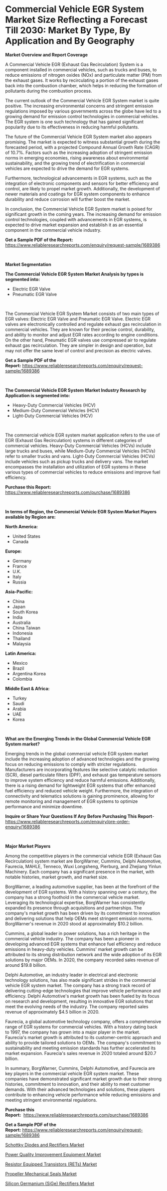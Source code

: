 <p><h1>Commercial Vehicle EGR System Market Size Reflecting a Forecast Till 2030: Market By Type, By Application and By Geography</h1></p><p><strong>Market Overview and Report Coverage</strong></p>
<p><p>A Commercial Vehicle EGR (Exhaust Gas Recirculation) System is a component installed in commercial vehicles, such as trucks and buses, to reduce emissions of nitrogen oxides (NOx) and particulate matter (PM) from the exhaust gases. It works by recirculating a portion of the exhaust gases back into the combustion chamber, which helps in reducing the formation of pollutants during the combustion process.</p><p>The current outlook of the Commercial Vehicle EGR System market is quite positive. The increasing environmental concerns and stringent emission regulations imposed by various governments across the globe have led to a growing demand for emission control technologies in commercial vehicles. The EGR system is one such technology that has gained significant popularity due to its effectiveness in reducing harmful pollutants.</p><p>The future of the Commercial Vehicle EGR System market also appears promising. The market is expected to witness substantial growth during the forecasted period, with a projected Compound Annual Growth Rate (CAGR) of 10.7%. Factors such as the increasing adoption of stringent emission norms in emerging economies, rising awareness about environmental sustainability, and the growing trend of electrification in commercial vehicles are expected to drive the demand for EGR systems.</p><p>Furthermore, technological advancements in EGR systems, such as the integration of electronic components and sensors for better efficiency and control, are likely to propel market growth. Additionally, the development of newer materials and coatings for EGR system components to enhance durability and reduce corrosion will further boost the market.</p><p>In conclusion, the Commercial Vehicle EGR System market is poised for significant growth in the coming years. The increasing demand for emission control technologies, coupled with advancements in EGR systems, is expected to drive market expansion and establish it as an essential component in the commercial vehicle industry.</p></p>
<p><strong>Get a Sample PDF of the Report:</strong> <a href="https://www.reliableresearchreports.com/enquiry/request-sample/1689386">https://www.reliableresearchreports.com/enquiry/request-sample/1689386</a></p>
<p>&nbsp;</p>
<p><strong>Market Segmentation</strong></p>
<p><strong>The Commercial Vehicle EGR System Market Analysis by types is segmented into:</strong></p>
<p><ul><li>Electric EGR Valve</li><li>Pneumatic EGR Valve</li></ul></p>
<p>&nbsp;</p>
<p><p>The Commercial Vehicle EGR System Market consists of two main types of EGR valves: Electric EGR Valve and Pneumatic EGR Valve. Electric EGR valves are electronically controlled and regulate exhaust gas recirculation in commercial vehicles. They are known for their precise control, durability, and ability to monitor and adjust EGR rates according to engine conditions. On the other hand, Pneumatic EGR valves use compressed air to regulate exhaust gas recirculation. They are simpler in design and operation, but may not offer the same level of control and precision as electric valves.</p></p>
<p><strong>Get a Sample PDF of the Report:</strong>&nbsp;<a href="https://www.reliableresearchreports.com/enquiry/request-sample/1689386">https://www.reliableresearchreports.com/enquiry/request-sample/1689386</a></p>
<p>&nbsp;</p>
<p><strong>The Commercial Vehicle EGR System Market Industry Research by Application is segmented into:</strong></p>
<p><ul><li>Heavy-Duty Commercial Vehicles (HCV)</li><li>Medium-Duty Commercial Vehicles (HCV)</li><li>Light-Duty Commercial Vehicles (HCV)</li></ul></p>
<p>&nbsp;</p>
<p><p>The commercial vehicle EGR system market application refers to the use of EGR (Exhaust Gas Recirculation) systems in different categories of commercial vehicles. Heavy-Duty Commercial Vehicles (HCVs) include large trucks and buses, while Medium-Duty Commercial Vehicles (HCVs) refer to smaller trucks and vans. Light-Duty Commercial Vehicles (HCVs) include vehicles such as pickup trucks and delivery vans. The market encompasses the installation and utilization of EGR systems in these various types of commercial vehicles to reduce emissions and improve fuel efficiency.</p></p>
<p><strong>Purchase this Report:</strong>&nbsp; <a href="https://www.reliableresearchreports.com/purchase/1689386">https://www.reliableresearchreports.com/purchase/1689386</a></p>
<p>&nbsp;</p>
<p><strong>In terms of Region, the Commercial Vehicle EGR System Market Players available by Region are:</strong></p>
<p>
    <p> <strong> North America: </strong>
        <ul>
            <li>United States</li>
            <li>Canada</li>
        </ul>
        </p> 
    <p> <strong> Europe: </strong>
        <ul>
            <li>Germany</li>
            <li>France</li>
            <li>U.K.</li>
            <li>Italy</li>
            <li>Russia</li>
        </ul>
        </p> 
    <p> <strong> Asia-Pacific: </strong>
        <ul>
            <li>China</li>
            <li>Japan</li>
            <li>South Korea</li>
            <li>India</li>
            <li>Australia</li>
            <li>China Taiwan</li>
            <li>Indonesia</li>
            <li>Thailand</li>
            <li>Malaysia</li>
        </ul>
        </p> 
    <p> <strong> Latin America: </strong>
        <ul>
            <li>Mexico</li>
            <li>Brazil</li>
            <li>Argentina Korea</li>
            <li>Colombia</li>
        </ul>
        </p> 
    <p> <strong> Middle East & Africa: </strong>
        <ul>
            <li>Turkey</li>
            <li>Saudi</li>
            <li>Arabia</li>
            <li>UAE</li>
            <li>Korea</li>
        </ul>
    </p>
    </p>
<p>&nbsp;</p>
<p><strong>What are the Emerging Trends in the Global Commercial Vehicle EGR System market?</strong></p>
<p><p>Emerging trends in the global commercial vehicle EGR system market include the increasing adoption of advanced technologies and the growing focus on reducing emissions to comply with stricter regulations. Manufacturers are incorporating features like selective catalytic reduction (SCR), diesel particulate filters (DPF), and exhaust gas temperature sensors to improve system efficiency and reduce harmful emissions. Additionally, there is a rising demand for lightweight EGR systems that offer enhanced fuel efficiency and reduced vehicle weight. Furthermore, the integration of connectivity and telematics solutions is gaining prominence, allowing for remote monitoring and management of EGR systems to optimize performance and minimize downtime.</p></p>
<p><strong>Inquire or Share Your Questions If Any Before Purchasing This Report</strong>- <a href="https://www.reliableresearchreports.com/enquiry/pre-order-enquiry/1689386">https://www.reliableresearchreports.com/enquiry/pre-order-enquiry/1689386</a></p>
<p>&nbsp;</p>
<p><strong>Major Market Players</strong></p>
<p><p>Among the competitive players in the commercial vehicle EGR (Exhaust Gas Recirculation) system market are BorgWarner, Cummins, Delphi Automotive, Faurecia, MAHLE, Tenneco, Wuxi Longsheng, Pierburg, and Zhejiang Yinlun Machinery. Each company has a significant presence in the market, with notable histories, market growth, and market size.</p><p>BorgWarner, a leading automotive supplier, has been at the forefront of the development of EGR systems. With a history spanning over a century, the company has a strong foothold in the commercial vehicle market. Leveraging its technological expertise, BorgWarner has consistently expanded its presence through acquisitions and partnerships. The company's market growth has been driven by its commitment to innovation and delivering solutions that help OEMs meet stringent emission norms. BorgWarner's revenue in 2020 stood at approximately $10.2 billion.</p><p>Cummins, a global leader in power solutions, has a rich heritage in the commercial vehicle industry. The company has been a pioneer in developing advanced EGR systems that enhance fuel efficiency and reduce emissions in heavy-duty vehicles. Cummins' market growth can be attributed to its strong distribution network and the wide adoption of its EGR solutions by major OEMs. In 2020, the company recorded sales revenue of around $19.8 billion.</p><p>Delphi Automotive, an industry leader in electrical and electronic technology solutions, has also made significant strides in the commercial vehicle EGR system market. The company has a strong track record of delivering cutting-edge technologies that improve vehicle performance and efficiency. Delphi Automotive's market growth has been fueled by its focus on research and development, resulting in innovative EGR solutions that meet the evolving needs of the industry. The company reported sales revenue of approximately $4.5 billion in 2020.</p><p>Faurecia, a global automotive technology company, offers a comprehensive range of EGR systems for commercial vehicles. With a history dating back to 1997, the company has grown into a major player in the market. Faurecia's market growth is attributed to its customer-centric approach and ability to provide tailored solutions to OEMs. The company's commitment to sustainability and meeting emission standards has further accelerated its market expansion. Faurecia's sales revenue in 2020 totaled around $20.7 billion.</p><p>In summary, BorgWarner, Cummins, Delphi Automotive, and Faurecia are key players in the commercial vehicle EGR system market. These companies have demonstrated significant market growth due to their strong histories, commitment to innovation, and their ability to meet customer demands. With their advanced technologies and solutions, these players contribute to enhancing vehicle performance while reducing emissions and meeting stringent environmental regulations.</p></p>
<p><strong>Purchase this Report:</strong>&nbsp;&nbsp;<a href="https://www.reliableresearchreports.com/purchase/1689386">https://www.reliableresearchreports.com/purchase/1689386</a></p>
<p></p>
<p><strong>Get a Sample PDF of the Report:</strong>&nbsp;<a href="https://www.reliableresearchreports.com/enquiry/request-sample/1689386">https://www.reliableresearchreports.com/enquiry/request-sample/1689386</a></p>
<p><p><a href="https://www.linkedin.com/pulse/schottky-diodes-rectifiers-market-size-share-amp-trends-ymy8e/">Schottky Diodes and Rectifiers Market</a></p><p><a href="https://medium.com/@deronwisoky1977/power-quality-improvement-equipment-market-furnishes-information-on-market-share-market-trends-4e6ff8d7fcce">Power Quality Improvement Equipment Market</a></p><p><a href="https://www.linkedin.com/pulse/resistor-equipped-transistors-rets-market-research-report/">Resistor Equipped Transistors (RETs) Market</a></p><p><a href="https://medium.com/@jackybrekke/propeller-mechanical-seals-market-comprehensive-assessment-by-type-application-and-geography-44ebbcc93d79">Propeller Mechanical Seals Market</a></p><p><a href="https://www.linkedin.com/pulse/silicon-germanium-sige-rectifiers-market-insights-players/">Silicon Germanium (SiGe) Rectifiers Market</a></p></p>